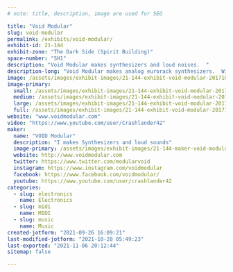 ```yaml
---
# note: title, description, image are used for SEO

title: "Void Modular"
slug: void-modular
permalink: /exhibits/void-modular/
exhibit-id: 21-144
exhibit-zone: "The Dark Side (Spirit Building)"
space-number: "SH1"
description: "Void Modular makes synthesizers and loud noises.  "
description-long: "Void Modular makes analog eurorack synthesizers.  Wires, lights, and loud startling noises."
image: /assets/images/exhibit-images/21-144-exhibit-void-modular-20171022-091403-large.jpg
image-primary: 
  small: /assets/images/exhibit-images/21-144-exhibit-void-modular-20171022-091403-small.jpg
  medium: /assets/images/exhibit-images/21-144-exhibit-void-modular-20171022-091403-medium.jpg
  large: /assets/images/exhibit-images/21-144-exhibit-void-modular-20171022-091403-large.jpg
  full: /assets/images/exhibit-images/21-144-exhibit-void-modular-20171022-091403-full.jpg
website: "www.voidmodular.com"
video: "https://www.youtube.com/user/Crashlander42"
maker: 
  name: "VOID Modular"
  description: "I makes Synthesizers and loud sounds"
  image-primary: /assets/images/exhibit-images/21-144-maker-void-modular-skullsilk2-medium.png
  website: http://www.voidmodular.com
  twitter: https://www.twitter.com/modularvoid
  instagram: https://www.instagram.com/voidmodular
  facebook: https://www.facebook.com/voidmodular/
  youtube: https://www.youtube.com/user/crashlander42
categories: 
  - slug: electronics
    name: Electronics
  - slug: midi
    name: MIDI
  - slug: music
    name: Music
created-jotform: "2021-09-26 16:09:21"
last-modified-jotform: "2021-10-28 05:49:23"
last-exported: "2021-11-06 20:12:44"
sitemap: false

---
```

